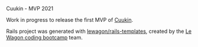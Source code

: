 Cuukin - MVP 2021

Work in progress to release the first MVP of [Cuukin](https://www.cuukin.app/).

Rails project was generated with [lewagon/rails-templates](https://github.com/lewagon/rails-templates), created by the [Le Wagon coding bootcamp](https://www.lewagon.com) team.

